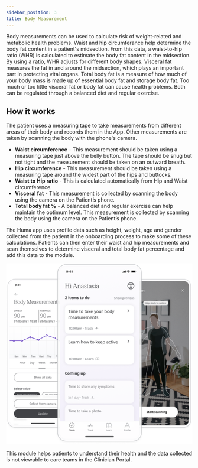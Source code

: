 ```yaml
---
sidebar_position: 3
title: Body Measurement
---
```


Body measurements can be used to calculate risk of weight-related and metabolic health problems. Waist and hip circumferance help determine the body fat content in a patient's midsection. From this data, a waist-to-hip ratio (WHR) is calculated to estimate the body fat content in the midsection. By using a ratio, WHR adjusts for different body shapes. Visceral fat measures the fat in and around the midsection, which plays an important part in protecting vital organs. Total body fat is a measure of how much of your body mass is made up of essential body fat and storage body fat. Too much or too little visceral fat or body fat can cause health problems. Both can be regulated through a balanced diet and regular exercise. 

## How it works

The patient uses a measuring tape to take measurements from different areas of their body and records them in the App. Other measurements are taken by scanning the body with the phone's camera. 

- **Waist circumference** - This measurement should be taken using a measuring tape just above the belly button. The tape should be snug but not tight and the measurement should be taken on an outward breath.
- **Hip circumference** - This measurement should be taken using a measuring tape around the widest part of the hips and buttocks. 
- **Waist to Hip ratio** - This is calculated automatically from Hip and Waist circumference.
- **Visceral fat** - This measurement is collected by scanning the body using the camera on the Patient’s phone.
- **Total body fat %** - A balanced diet and regular exercise can help maintain the optimum level. This measurement is collected by scanning the body using the camera on the Patient’s phone.

The Huma app uses profile data such as height, weight, age and gender collected from the patient in the onboarding process to make some of these calculations. Patients can then enter their waist and hip measurements and scan themselves to determine visceral and total body fat percentage and add this data to the module.

![Adding data to body measurements](./assets/body-measurements.png)

This module helps patients to understand their health and the data collected is not viewable to care teams in the Clinician Portal. 

